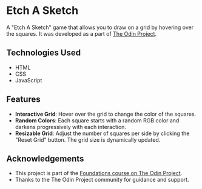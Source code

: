 # Etch A Sketch

A "Etch A Sketch" game that allows you to draw on a grid by hovering over the squares. It was developed as a part of [The Odin Project](https://www.theodinproject.com/).

## Technologies Used
- HTML
- CSS
- JavaScript

## Features
- **Interactive Grid**: Hover over the grid to change the color of the squares.
- **Random Colors**: Each square starts with a random RGB color and darkens progressively with each interaction.
- **Resizable Grid**: Adjust the number of squares per side by clicking the "Reset Grid" button. The grid size is dynamically updated.

## Acknowledgements
- This project is part of the [Foundations course on The Odin Project](https://www.theodinproject.com/lessons/foundations-rock-paper-scissors).
- Thanks to the The Odin Project community for guidance and support.